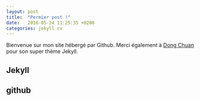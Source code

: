 ```yaml
---
layout: post
title:  "Permier post !"
date:   2016-05-24 11:25:35 +0200
categories: jekyll cv
---
```


Bienvenue sur mon site hébergé par Github.
Merci également à [Dong Chuan](https://github.com/DONGChuan) pour son super thème Jekyll.

## Jekyll

## github

